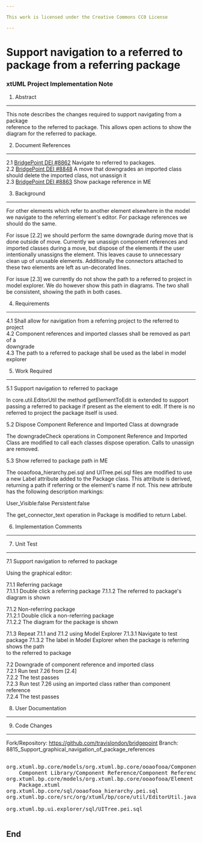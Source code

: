 ```yaml
---

This work is licensed under the Creative Commons CC0 License

---
```


# Support navigation to a referred to package from a referring package
### xtUML Project Implementation Note

1. Abstract
-----------
This note describes the changes required to support navigating from a package    
reference to the referred to package.  This allows open actions to show the
diagram for the referred to package.

2. Document References
----------------------
<a id="2.1"></a>2.1 [BridgePoint DEI #8862](https://support.onefact.net/issues/8862) Navigate to referred to packages.   
<a id="2.2"></a>2.2 [BridgePoint DEI #8848](https://support.onefact.net/issues/8848) A move that downgrades an imported class should delete the imported class, not unassign it  
<a id="2.3"></a>2.3 [BridgePoint DEI #8863](https://support.onefact.net/issues/8863) Show package reference in ME  

3. Background
-------------
For other elements which refer to another element elsewhere in the model we
navigate to the referring element's editor.  For package references we should do
the same.

For issue [2.2] we should perform the same downgrade during move that is done
outside of move.  Currently we unassign component references and imported
classes during a move, but dispose of the elements if the user intentionally
unassigns the element.  This leaves cause to unnecessary clean up of unusable
elements.  Additionally the connectors attached to these two elements are left
as un-decorated lines.

For issue [2.3] we currently do not show the path to a referred to project in
model explorer.  We do however show this path in diagrams.  The two shall be
consistent, showing the path in both cases.

4. Requirements
---------------
4.1 Shall allow for navigation from a referring project to the referred to   
    project  
4.2 Component references and imported classes shall be removed as part of a   
    downgrade   
4.3 The path to a referred to package shall be used as the label in model   
    explorer   

5. Work Required
----------------
5.1 Support navigation to referred to package

In core.util.EditorUtil the method getElementToEdit is extended to support
passing a referred to package if present as the element to edit.  If there is no
referred to project the package itself is used.

5.2 Dispose Component Reference and Imported Class at downgrade   

The downgradeCheck operations in Component Reference and Imported Class are
modified to call each classes dispose operation.  Calls to unassign are removed.

5.3 Show referred to package path in ME

The ooaofooa_hierarchy.pei.sql and UITree.pei.sql files are modified to use a
new Label attribute added to the Package class.  This attribute is derived,
returning a path if referring or the element's name if not.  This new attribute   
has the following description markings:

User_Visible:false
Persistent:false
  
The get_connector_text operation in Package is modified to return Label.

6. Implementation Comments
--------------------------

7. Unit Test
------------
7.1 Support navigation to referred to package   

Using the graphical editor:   

7.1.1 Referring package     
7.1.1.1 Double click a referring package
7.1.1.2 The referred to package's diagram is shown   

7.1.2 Non-referring package   
7.1.2.1 Double click a non-referring package   
7.1.2.2 The diagram for the package is shown   

7.1.3 Repeat 7.1.1 and 7.1.2 using Model Explorer
7.1.3.1 Navigate to test package
7.1.3.2 The label in Model Explorer when the package is referring shows the path   
        to the referred to package      

7.2 Downgrade of component reference and imported class   
7.2.1 Run test 7.26 from [2.4]   
7.2.2 The test passes   
7.2.3 Run test 7.26 using an imported class rather than component reference   
7.2.4 The test passes   

8. User Documentation
---------------------

9. Code Changes
---------------
Fork/Repository: https://github.com/travislondon/bridgepoint
Branch: 8815_Support_graphical_navigation_of_package_references   

<pre>

org.xtuml.bp.core/models/org.xtuml.bp.core/ooaofooa/Component/
    Component Library/Component Reference/Component Reference.xtuml
org.xtuml.bp.core/models/org.xtuml.bp.core/ooaofooa/Element Packaging/Package/
    Package.xtuml
org.xtuml.bp.core/sql/ooaofooa_hierarchy.pei.sql
org.xtuml.bp.core/src/org/xtuml/bp/core/util/EditorUtil.java

org.xtuml.bp.ui.explorer/sql/UITree.pei.sql

</pre>

End
---


